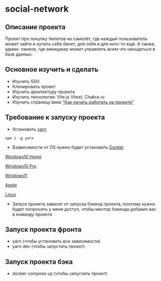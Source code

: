 # social-network

## Описание проекта

Проект про покупку билетов на самолёт, где каждый пользователь может зайти и купить себе билет, для себя и для кого-то ещё. А также, админ. панели, где менеджер может управлять всем что находиться в базе данных.

## Основное изучить и сделать

- Изучить SSH
- Клонировать проект
- Изучить архитектуру проекта
- Изучить технологии: Vite.js Vitest, Chakra-ui
- Изучить страницу вики ["Как начать работать на проекте"](https://gitlab.com/levotarayan98/social-network/-/wikis/%D0%9A%D0%B0%D0%BA-%D0%BD%D0%B0%D1%87%D0%B0%D1%82%D1%8C-%D1%80%D0%B0%D0%B1%D0%BE%D1%82%D0%B0%D1%82%D1%8C-%D0%BD%D0%B0-%D0%BF%D1%80%D0%BE%D0%B5%D0%BA%D1%82%D0%B5)

## Требование к запуску проекта

- Установить [yarn](https://yarnpkg.com/)

```node
npm i -g yarn
```

- Взависимости от OS нужно будет установить [Docker](https://www.docker.com/)

[Windows10 Home](https://learn.microsoft.com/ru-ru/windows/wsl/install/)

[Windows10 Pro](https://docs.docker.com/desktop/install/windows-install/)

[Windows11](https://docs.docker.com/desktop/install/windows-install/)

[Apple](https://www.docker.com/)

[Linux](https://www.docker.com/)

- Запуск проекта зависит от запуска бэкенд проекта, поэтому нужно будет попросить у меня доступ, чтобы ментор бэкенда добавил вас в команду проекта

## Запуск проекта фронта

- yarn (чтобы установить все зависимости)
- yarn dev (чтобы запустить проект)

## Запуск проекта бэка

- docker compose up (чтобы запустить проект)
